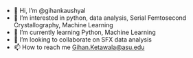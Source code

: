 - 👋 Hi, I’m @gihankaushyal
- 👀 I’m interested in python, data analysis, Serial Femtosecond Crystallography, Machine Learning
- 🌱 I’m currently learning Python, Machine Learning
- 💞️ I’m looking to collaborate on SFX data analysis
- 📫 How to reach me Gihan.Ketawala@asu.edu

<!---
gihankaushyal/gihankaushyal is a ✨ special ✨ repository because its `README.md` (this file) appears on your GitHub profile.
You can click the Preview link to take a look at your changes.
--->
